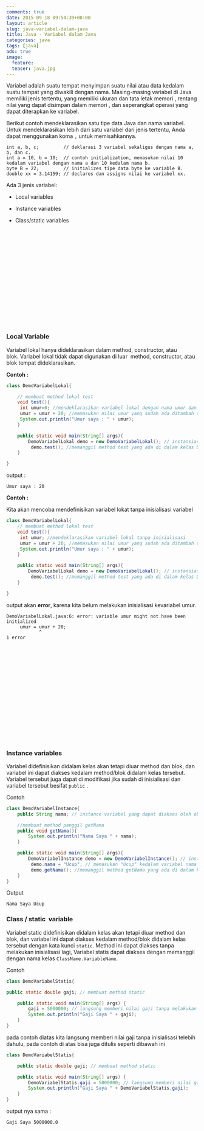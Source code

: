 ```yaml
---
comments: true
date: 2015-09-18 09:54:39+00:00
layout: article
slug: java-variabel-dalam-java
title: Java - Variabel dalam Java
categories: java
tags: [java]
ads: true
image:
  feature:
  teaser: java.jpg
---
```


Variabel adalah suatu tempat menyimpan suatu nilai atau data kedalam suatu tempat yang diwakili dengan nama. Masing-masing variabel di Java memiliki jenis tertentu, yang memiliki ukuran dan tata letak memori , rentang nilai yang dapat disimpan dalam memori , dan seperangkat operasi yang dapat diterapkan ke variabel.

Berikut contoh mendeklarasikan satu tipe data Java dan nama variabel. Untuk mendeklarasikan lebih dari satu variabel dari jenis tertentu, Anda dapat menggunakan koma `,` untuk memisahkannya.

<!-- more -->


    int a, b, c;         // deklarasi 3 variabel sekaligus dengan nama a, b, dan c.
    int a = 10, b = 10;  // contoh initialization, memasukan nilai 10 kedalam variabel dengan nama a dan 10 kedalam nama b.
    byte B = 22;         // initializes tipe data byte ke variable B.
    double xx = 3.14159; // declares dan assigns nilai ke variabel xx.



Ada 3 jenis variabel:





  * Local variables


  * Instance variables


  * Class/static variables






<center><script async src="//pagead2.googlesyndication.com/pagead/js/adsbygoogle.js"></script><!-- BOX--><ins class="adsbygoogle"  style="display:inline-block;width:300px;height:250px" data-ad-client="ca-pub-4504493660273886" data-ad-slot="1638134271"></ins><script>(adsbygoogle = window.adsbygoogle || []).push({});</script></center>

### Local Variable



Variabel lokal hanya dideklarasikan dalam method, constructor, atau blok. Variabel lokal tidak dapat digunakan di luar  method, constructor, atau blok tempat dideklarasikan.

**Contoh :**


```java
class DemoVariabelLokal{

	// membuat method lokal test
	void test(){
	 int umur=0; //mendeklarasikan variabel lokal dengan nama umur dan memasukan nilai 0 ke dalamnya
	 umur = umur + 20; //memasukan nilai umur yang sudah ada ditambah dengan 20
	 System.out.println("Umur saya : " + umur);
	}       

	public static void main(String[] args){
	    DemoVariabelLokal demo = new DemoVariabelLokal(); // instansiasi objek dari kelas DemoVariabelLokal
	     demo.test(); //memanggil method test yang ada di dalam kelas DemoVariabelLokal
	}

}
```


output :



    Umur saya : 20



**Contoh :**

Kita akan mencoba mendefinisikan variabel lokat tanpa inisialisasi variabel

```java
class DemoVariabelLokal{
	// membuat method lokal test
	void test(){
	 int umur; //mendeklarasikan variabel lokal tanpa inisialisasi
	 umur = umur + 20; //memasukan nilai umur yang sudah ada ditambah dengan 20
	 System.out.println("Umur saya : " + umur);
	}       

	public static void main(String[] args){
	    DemoVariabelLokal demo = new DemoVariabelLokal(); // instansiasi objek dari kelas DemoVariabelLokal
	     demo.test(); //memanggil method test yang ada di dalam kelas DemoVariabelLokal
	}

}
```



output akan **error**, karena kita belum melakukan inisialisasi kevariabel umur.



    DemoVariabelLokal.java:6: error: variable umur might not have been initialized
         umur = umur + 20;
                ^
    1 error





<center><script async src="//pagead2.googlesyndication.com/pagead/js/adsbygoogle.js"></script><!-- BOX--><ins class="adsbygoogle"  style="display:inline-block;width:300px;height:250px" data-ad-client="ca-pub-4504493660273886" data-ad-slot="1638134271"></ins><script>(adsbygoogle = window.adsbygoogle || []).push({});</script></center>

### Instance variables



Variabel didefinisikan didalam kelas akan tetapi diuar method dan blok, dan variabel ini dapat diakses kedalam method/blok didalam kelas tersebut. Variabel tersebut juga dapat di modifikasi jika sudah di inisialisasi dan variabel tersebut besifat `public` .

Contoh

```java
class DemoVariabelInstance{
	public String nama; // instance variabel yang dapat diakses oleh objek dari DemoVariabelInstance

	//membuat method panggil getNama
	public void getNama(){
	    System.out.println("Nama Saya " + nama);
	}

	public static void main(String[] args){
	    DemoVariabelInstance demo = new DemoVariabelInstance(); // instansiasi objek dari kelas DemoVariabelInstance
	     demo.nama = "Ucup"; // memasukan "Ucup" kedalam variabel nama
	     demo.getNama(); //memanggil method getNama yang ada di dalam kelas DemoVariabelInstance
	}
}
```



Output



    Nama Saya Ucup





### Class / static  variable



Variabel static didefinisikan didalam kelas akan tetapi diuar method dan blok, dan variabel ini dapat diakses kedalam method/blok didalam kelas tersebut dengan kata kunci `static`. Method ini dapat diakses tanpa melakukan inisialisasi lagi, Variabel statis dapat diakses dengan memanggil dengan nama kelas `ClassName.VariableName`.

Contoh


```java
class DemoVariabelStatis{

public static double gaji; // membuat method static

	public static void main(String[] args) {
	    gaji = 5000000; // langsung memberi nilai gaji tanpa melakukan inisialisasi objek lagi
	    System.out.println("Gaji Saya " + gaji);
	}
}
```


pada contoh diatas kita langsung memberi nilai gaji tanpa inisialisasi telebih dahulu, pada contoh di atas bisa juga ditulis seperti dibawah ini


```java
class DemoVariabelStatis{

	public static double gaji; // membuat method static

	public static void main(String[] args) {
	    DemoVariabelStatis.gaji = 5000000; // langsung memberi nilai gaji tanpa melakukan inisialisasi objek lagi
	    System.out.println("Gaji Saya " + DemoVariabelStatis.gaji);
	}
}
```


output nya sama :



    Gaji Saya 5000000.0
